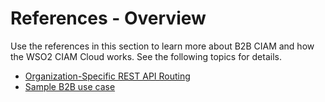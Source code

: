 # References - Overview

Use the references in this section to learn more about B2B CIAM and how the WSO2 CIAM Cloud works. See the following topics for details.

<!--
- [Architectures](../../references/architecture)
-->

- [Organization-Specific REST API Routing](../../references/org-domains-urls)
- [Sample B2B use case](../../references/sample-b2b-use-case)
